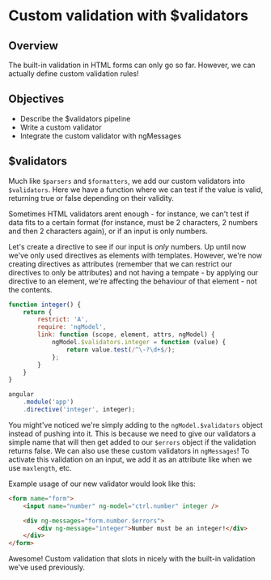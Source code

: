 # Custom validation with $validators

## Overview

The built-in validation in HTML forms can only go so far. However, we can actually define custom validation rules!

## Objectives

- Describe the $validators pipeline
- Write a custom validator
- Integrate the custom validator with ngMessages

## $validators

Much like `$parsers` and `$formatters`, we add our custom validators into `$validators`. Here we have a function where we can test if the value is valid, returning true or false depending on their validity.

Sometimes HTML validators arent enough - for instance, we can't test if data fits to a certain format (for instance, must be 2 characters, 2 numbers and then 2 characters again), or if an input is only numbers.

Let's create a directive to see if our input is *only* numbers. Up until now we've only used directives as elements with templates. However, we're now creating directives as attributes (remember that we can restrict our directives to only be attributes) and not having a tempate - by applying our directive to an element, we're affecting the behaviour of that element - not the contents.

```js
function integer() {
	return {
		restrict: 'A',
		require: 'ngModel',
		link: function (scope, element, attrs, ngModel) {
			ngModel.$validators.integer = function (value) {
				return value.test(/^\-?\d+$/);
			};
		}
	}
}

angular
	.module('app')
	.directive('integer', integer);
```

You might've noticed we're simply adding to the `ngModel.$validators` object instead of pushing into it. This is because we need to give our validators a simple name that will then get added to our `$errors` object if the validation returns false. We can also use these custom validators in `ngMessages`! To activate this validation on an input, we add it as an attribute like when we use `maxlength`, etc.

Example usage of our new validator would look like this:

```html
<form name="form">
	<input name="number" ng-model="ctrl.number" integer />

	<div ng-messages="form.number.$errors">
		<div ng-message="integer">Number must be an integer!</div>
	</div>
</form>
```

Awesome! Custom validation that slots in nicely with the built-in validation we've used previously.